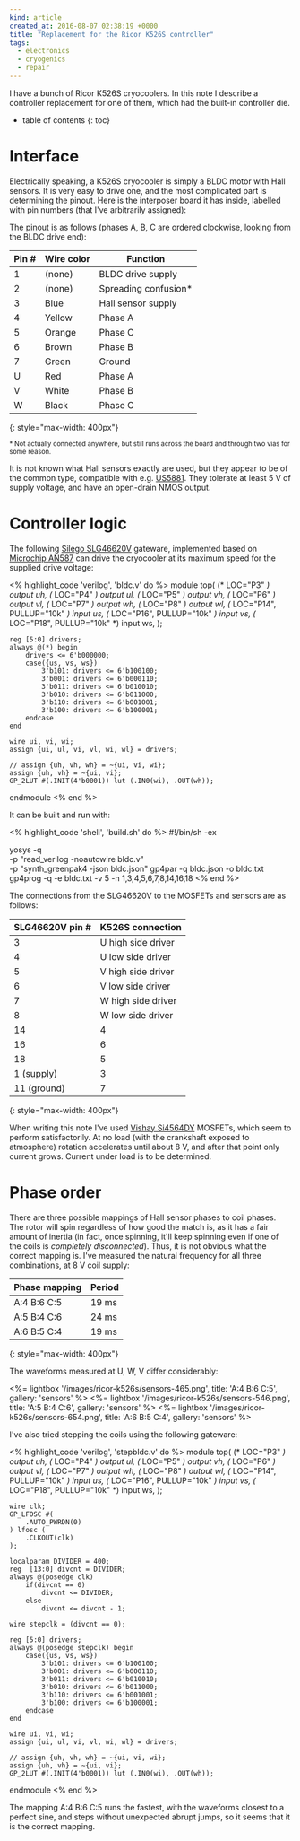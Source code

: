```yaml
---
kind: article
created_at: 2016-08-07 02:38:19 +0000
title: "Replacement for the Ricor K526S controller"
tags:
  - electronics
  - cryogenics
  - repair
---
```


I have a bunch of Ricor K526S cryocoolers. In this note I describe a controller replacement for one of them, which had the built-in controller die.

* table of contents
{: toc}

# Interface

Electrically speaking, a K526S cryocooler is simply a BLDC motor with Hall sensors. It is very easy to drive one, and the most complicated part is determining the pinout. Here is the interposer board it has inside, labelled with pin numbers (that I've arbitrarily assigned):

<p><object type="image/svg+xml" data="/images/ricor-k526s/board-labelled.svg" style="max-width: 400px"></object></p>

The pinout is as follows (phases A, B, C are ordered clockwise, looking from the BLDC drive end):

| Pin # | Wire color | Function |
|-------|------------|----------|
| 1     | (none)     | BLDC drive supply |
| 2     | (none)     | Spreading confusion* |
| 3     | Blue       | Hall sensor supply |
| 4     | Yellow     | Phase A |
| 5     | Orange     | Phase C |
| 6     | Brown      | Phase B |
| 7     | Green      | Ground |
| U     | Red        | Phase A |
| V     | White      | Phase B |
| W     | Black      | Phase C |
{: style="max-width: 400px"}

<small>* Not actually connected anywhere, but still runs across the board and through two vias for some reason.</small>

It is not known what Hall sensors exactly are used, but they appear to be of the common type, compatible with e.g. [US5881][]. They tolerate at least 5 V of supply voltage, and have an open-drain NMOS output.

[us5881]: https://cdn-shop.adafruit.com/datasheets/US5881_rev007.pdf

# Controller logic

The following [Silego SLG46620V][slg46620v] gateware, implemented based on [Microchip AN587][an587] can drive the cryocooler at its maximum speed for the supplied drive voltage:

[slg46620v]: http://www.silego.com/buy/index.php?main_page=product_info&cPath=58&products_id=379
[an587]: http://ww1.microchip.com/downloads/en/appnotes/00857a.pdf

<% highlight_code 'verilog', 'bldc.v' do %>
module top(
        (* LOC="P3" *) output uh,
        (* LOC="P4" *) output ul,
        (* LOC="P5" *) output vh,
        (* LOC="P6" *) output vl,
        (* LOC="P7" *) output wh,
        (* LOC="P8" *) output wl,
        (* LOC="P14", PULLUP="10k" *) input us,
        (* LOC="P16", PULLUP="10k" *) input vs,
        (* LOC="P18", PULLUP="10k" *) input ws,
    );

    reg [5:0] drivers;
    always @(*) begin
        drivers <= 6'b000000;
        case({us, vs, ws})
            3'b101: drivers <= 6'b100100;
            3'b001: drivers <= 6'b000110;
            3'b011: drivers <= 6'b010010;
            3'b010: drivers <= 6'b011000;
            3'b110: drivers <= 6'b001001;
            3'b100: drivers <= 6'b100001;
        endcase
    end

    wire ui, vi, wi;
    assign {ui, ul, vi, vl, wi, wl} = drivers;

    // assign {uh, vh, wh} = ~{ui, vi, wi};
    assign {uh, vh} = ~{ui, vi};
    GP_2LUT #(.INIT(4'b0001)) lut (.IN0(wi), .OUT(wh));

endmodule
<% end %>

It can be built and run with:

<% highlight_code 'shell', 'build.sh' do %>
#!/bin/sh -ex

yosys -q \
  -p "read_verilog -noautowire bldc.v" \
  -p "synth_greenpak4 -json bldc.json"
gp4par -q bldc.json -o bldc.txt
gp4prog -q -e bldc.txt -v 5 -n 1,3,4,5,6,7,8,14,16,18
<% end %>

The connections from the SLG46620V to the MOSFETs and sensors are as follows:

| SLG46620V pin # | K526S connection |
|-----------------|------------------|
| 3 | U high side driver |
| 4 | U low side driver |
| 5 | V high side driver |
| 6 | V low side driver |
| 7 | W high side driver |
| 8 | W low side driver |
| 14 | 4 |
| 16 | 6 |
| 18 | 5 |
| 1 (supply) | 3 |
| 11 (ground) | 7 |
{: style="max-width: 400px"}

When writing this note I've used [Vishay Si4564DY][si4564] MOSFETs, which seem to perform satisfactorily. At no load (with the crankshaft exposed to atmosphere) rotation accelerates until about 8 V, and after that point only current grows. Current under load is to be determined.

[si4564]: http://www.vishay.com/docs/65922/si4564dy.pdf

# Phase order

There are three possible mappings of Hall sensor phases to coil phases. The rotor will spin regardless of how good the match is, as it has a fair amount of inertia (in fact, once spinning, it'll keep spinning even if one of the coils is *completely disconnected*). Thus, it is not obvious what the correct mapping is. I've measured the natural frequency for all three combinations, at 8 V coil supply:

| Phase mapping | Period |
|---------------|--------|
| A:4 B:6 C:5   | 19 ms  |
| A:5 B:4 C:6   | 24 ms  |
| A:6 B:5 C:4   | 19 ms  |
{: style="max-width: 400px"}

The waveforms measured at U, W, V differ considerably:

<%= lightbox '/images/ricor-k526s/sensors-465.png', title: 'A:4 B:6 C:5', gallery: 'sensors' %>
<%= lightbox '/images/ricor-k526s/sensors-546.png', title: 'A:5 B:4 C:6', gallery: 'sensors' %>
<%= lightbox '/images/ricor-k526s/sensors-654.png', title: 'A:6 B:5 C:4', gallery: 'sensors' %>

I've also tried stepping the coils using the following gateware:

<% highlight_code 'verilog', 'stepbldc.v' do %>
module top(
        (* LOC="P3" *) output uh,
        (* LOC="P4" *) output ul,
        (* LOC="P5" *) output vh,
        (* LOC="P6" *) output vl,
        (* LOC="P7" *) output wh,
        (* LOC="P8" *) output wl,
        (* LOC="P14", PULLUP="10k" *) input us,
        (* LOC="P16", PULLUP="10k" *) input vs,
        (* LOC="P18", PULLUP="10k" *) input ws,
    );

    wire clk;
    GP_LFOSC #(
        .AUTO_PWRDN(0)
    ) lfosc (
        .CLKOUT(clk)
    );

    localparam DIVIDER = 400;
    reg  [13:0] divcnt = DIVIDER;
    always @(posedge clk)
        if(divcnt == 0)
            divcnt <= DIVIDER;
        else
            divcnt <= divcnt - 1;

    wire stepclk = (divcnt == 0);

    reg [5:0] drivers;
    always @(posedge stepclk) begin
        case({us, vs, ws})
            3'b101: drivers <= 6'b100100;
            3'b001: drivers <= 6'b000110;
            3'b011: drivers <= 6'b010010;
            3'b010: drivers <= 6'b011000;
            3'b110: drivers <= 6'b001001;
            3'b100: drivers <= 6'b100001;
        endcase
    end

    wire ui, vi, wi;
    assign {ui, ul, vi, vl, wi, wl} = drivers;

    // assign {uh, vh, wh} = ~{ui, vi, wi};
    assign {uh, vh} = ~{ui, vi};
    GP_2LUT #(.INIT(4'b0001)) lut (.IN0(wi), .OUT(wh));

endmodule
<% end %>

The mapping A:4 B:6 C:5 runs the fastest, with the waveforms closest to a perfect sine, and steps without unexpected abrupt jumps, so it seems that it is the correct mapping.
